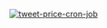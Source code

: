 [![tweet-price-cron-job](https://github.com/drkleverson/bitcoinpricebrlbot/actions/workflows/tweet-price.yaml/badge.svg)](https://github.com/drkleverson/bitcoinpricebrlbot/actions/workflows/tweet-price.yaml)
